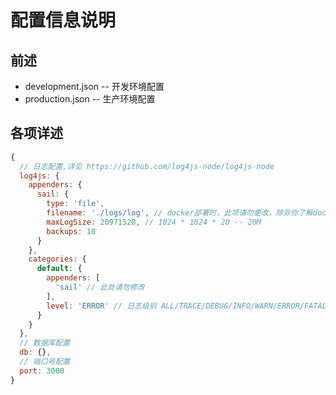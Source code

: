 # 配置信息说明

## 前述
+ development.json -- 开发环境配置
+ production.json -- 生产环境配置

## 各项详述
```js
{
  // 日志配置,详见 https://github.com/log4js-node/log4js-node
  log4js: {
    appenders: {
      sail: {
        type: 'file',
        filename: './logs/log', // docker部署时，此项请勿更改，除非你了解docker
        maxLogSize: 20971520, // 1024 * 1024 * 20 -- 20M
        backups: 10
      }
    },
    categories: {
      default: {
        appenders: [
          'sail' // 此处请勿修改
        ],
        level: 'ERROR' // 日志级别 ALL/TRACE/DEBUG/INFO/WARN/ERROR/FATAL/OFF
      }
    }
  },
  // 数据库配置
  db: {},
  // 端口号配置
  port: 3000
}
```
